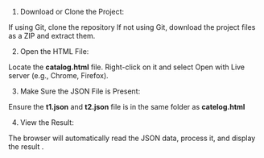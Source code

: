 1.  Download or Clone the Project:

If using Git, clone the repository
If not using Git, download the project files as a ZIP and extract them.

2. Open the HTML File:

  Locate the **catalog.html** file.
  Right-click on it and select Open with Live server (e.g., Chrome, Firefox).

3.  Make Sure the JSON File is Present:

  Ensure the **t1.json** and **t2.json** file is in the same folder as **catelog.html**

4.  View the Result:

  The browser will automatically read the JSON data, process it, and display the result .
